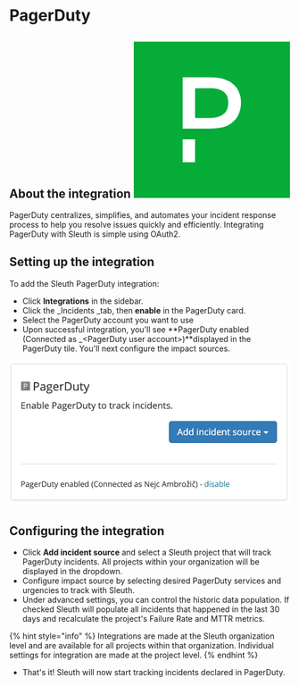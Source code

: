 # PagerDuty

## About the integration <img src="../../.gitbook/assets/pagerduty-logo.png" alt="" data-size="line">

PagerDuty centralizes, simplifies, and automates your incident response process to help you resolve issues quickly and efficiently. Integrating PagerDuty with Sleuth is simple using OAuth2.

## Setting up the integration

To add the Sleuth PagerDuty integration:

* Click **Integrations** in the sidebar.
* Click the \_Incidents \_tab, then **enable** in the PagerDuty card.
* Select the PagerDuty account you want to use
* Upon successful integration, you'll see **PagerDuty enabled (Connected as \_\<PagerDuty user account>)**displayed in the PagerDuty tile. You'll next configure the impact sources.

![](<../../.gitbook/assets/screenshot-2021-10-05-at-15.10.07 (1).png>)

## Configuring the integration

* Click **Add incident source** and select a Sleuth project that will track PagerDuty incidents. All projects within your organization will be displayed in the dropdown.
* Configure impact source by selecting desired PagerDuty services and urgencies to track with Sleuth.
* Under advanced settings, you can control the historic data population. If checked Sleuth will populate all incidents that happened in the last 30 days and recalculate the project's Failure Rate and MTTR metrics.

{% hint style="info" %}
Integrations are made at the Sleuth organization level and are available for all projects within that organization. Individual settings for integration are made at the project level.
{% endhint %}

* That's it! Sleuth will now start tracking incidents declared in PagerDuty.
